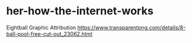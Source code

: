 # her-how-the-internet-works


Eightball Graphic Attribution
https://www.transparentpng.com/details/8-ball-pool-free-cut-out_23062.html